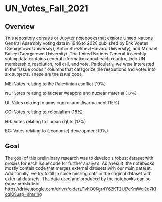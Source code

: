 # UN_Votes_Fall_2021

## Overview 

This repository consists of Jupyter notebooks that explore United Nations General Assembly voting data in 1946 to 2020 published by Erik Voeten (Georgetown University), Anton Strezhnev(Harvard University), and Michael Bailey (Georgetown University). The United Nations General Assembly voting data contains general information about each country, their UN membership, resolution, roll call, and vote. Particularly, we were interested in the "issue codes'' columns that categorize the resolutions and votes into six subjects. These are the issue code:

ME: Votes relating to the Palestinian conflict (19%)

NU: Votes relating to nuclear weapons and nuclear material (13%)

DI: Votes relating to arms control and disarmament (16%)

CO: Votes relating to colonialism (18%)

HR: Votes relating to human rights (17%)

EC: Votes relating to (economic) development (9%)



## Goal 
The goal of this preliminary research was to develop a robust dataset with proxies for each issue code for further analysis. As a result, the notebooks mostly contain code that merges external datasets with our main dataset. Additionally, we try to fill in some missing data in the original dataset with external datasets. The data used and produced by the notebooks can be found at this link: https://drive.google.com/drive/folders/1vhO06gr4Y6ZKT2Uj7dKmWdi2e7KIcqKr?usp=sharing  
